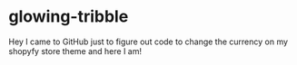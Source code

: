# glowing-tribble

Hey I came to GitHub just to figure out code to change the currency on my shopyfy store theme and here I am!

